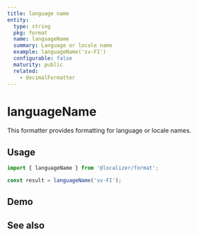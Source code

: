 ```yaml
---
title: language name
entity:
  type: string
  pkg: format
  name: languageName
  summary: Language or locale name
  example: languageName('sv-FI')
  configurable: false
  maturity: public
  related:
    - decimalFormatter
---
```


# languageName <Package name="format"/>

This formatter provides formatting for language or locale names.

## Usage

```typescript twoslash
import { languageName } from '@localizer/format';

const result = languageName('sv-FI');
```

## Demo

<script setup>
  import { ref, computed } from 'vue';
  import { NForm, NFormItem } from 'naive-ui/es/form';
  import { NInputNumber } from 'naive-ui/es/input-number';
  import { NSelect } from 'naive-ui/es/select';
  import { countryName, languageName } from '@localizer/format';
  import { countries } from './country-name';
  import { languages } from './language-name';

  const country = ref('FI');
  const countryOptions = countries.map(it => ({label: `${it} - ${countryName(it).localize('en-US')}`, value: it}));

  const language = ref('sv');
  const languageOptions = languages.map(it => ({label: `${it} - ${languageName(it).localize('en-US')}`, value: it}));

    const value = computed(() => {
    if (!country.value) {
      return language.value;
    } else {
      return language.value + '-' + country.value;
    }
  })

</script>

<EntityDemo :args="[value]">
  <NFormItem label="Language">
    <NSelect filterable v-model:value="language" :options="languageOptions"/>
  </NFormItem>
  <NFormItem label="Country">
    <NSelect filterable v-model:value="country" :options="countryOptions" clearable/>
  </NFormItem>
</EntityDemo>

## See also

<Entities />
